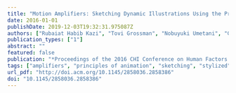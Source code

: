 ```yaml
---
title: "Motion Amplifiers: Sketching Dynamic Illustrations Using the Principles of 2D Animation"
date: 2016-01-01
publishDate: 2019-12-03T19:32:31.975087Z
authors: ["Rubaiat Habib Kazi", "Tovi Grossman", "Nobuyuki Umetani", "George Fitzmaurice"]
publication_types: ["1"]
abstract: ""
featured: false
publication: "*Proceedings of the 2016 CHI Conference on Human Factors in Computing Systems*"
tags: ["amplifiers", "principles of animation", "sketching", "stylized"]
url_pdf: "http://doi.acm.org/10.1145/2858036.2858386"
doi: "10.1145/2858036.2858386"
---
```


